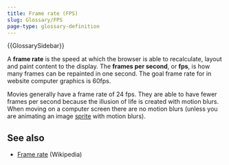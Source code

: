```yaml
---
title: Frame rate (FPS)
slug: Glossary/FPS
page-type: glossary-definition
---
```


{{GlossarySidebar}}

A **frame rate** is the speed at which the browser is able to recalculate, layout and paint content to the display. The **frames per second**, or **fps**, is how many frames can be repainted in one second. The goal frame rate for in website computer graphics is 60fps.

Movies generally have a frame rate of 24 fps. They are able to have fewer frames per second because the illusion of life is created with motion blurs. When moving on a computer screen there are no motion blurs (unless you are animating an image [sprite](/en-US/docs/Web/CSS/CSS_images/Implementing_image_sprites_in_CSS) with motion blurs).

## See also

- [Frame rate](https://en.wikipedia.org/wiki/Frame_rate) (Wikipedia)
